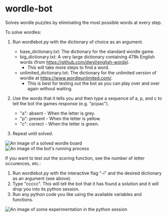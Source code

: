 # wordle-bot
Solves wordle puzzles by eliminating the most possible words at every step.

To solve wordles:
1. Run wordlebot.py with the dictionary of choice as an argument.
    - base_dictionary.txt: The dictionary for the standard wordle game.
    - big_dictionary.txt: A very large dictionary containing 479k English words (from https://github.com/dwyl/english-words).
      - This will take more steps to find a word.
    - unlimited_dictionary.txt: The dictionary for the unlimited version of wordle at https://www.wordleunlimited.com/.
      - This is best for testing out the bot as you can play over and over again without waiting.

2. Use the words that it tells you and then type a sequence of a, p, and c to tell the bot the games response (e.g. "pcpac").
    - "a": absent - When the letter is grey.
    - "p": present - When the letter is yellow.
    - "c": correct - When the letter is green.

3. Repeat until solved.

![An image of a solved wordle board](https://imgur.com/a/5ykB3hh)
![An image of the bot's running process](https://imgur.com/a/ML7Vhfb)

If you want to test out the scoring function, see the number of letter occurences, etc.:
1. Run wordlebot.py with the interactive flag "-i" and the desired dictionary as an argument (see above).
2. Type "ccccc". This will tell the bot that it has found a solution and it will drop you into its python session.
3. Run any python code you like using the available variables and functions.

![An image of some experimentation in the python session](https://imgur.com/a/7BKD4Bx)
